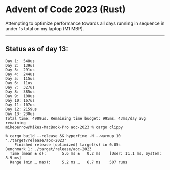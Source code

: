 # Advent of Code 2023 (Rust)

Attempting to optimize performance towards all days running in sequence in under 1s total on my laptop (M1 MBP).

---

## Status as of day 13:

```
Day 1:  548us
Day 2:  139us
Day 3:  291us
Day 4:  244us
Day 5:  115us
Day 6:  11us
Day 7:  327us
Day 8:  385us
Day 9:  108us
Day 10: 167us
Day 11: 107us
Day 12: 2159us
Day 13: 230us
Total time: 4909us. Remaining time budget: 995ms. 43ms/day avg remaining
mikeperrow@Mikes-MacBook-Pro aoc-2023 % cargo clippy

% cargo build --release && hyperfine -N --warmup 10 './target/release/aoc-2023'
    Finished release [optimized] target(s) in 0.05s
Benchmark 1: ./target/release/aoc-2023
  Time (mean ± σ):       5.6 ms ±   0.2 ms    [User: 11.1 ms, System: 8.9 ms]
  Range (min … max):     5.2 ms …   6.7 ms    507 runs
```
